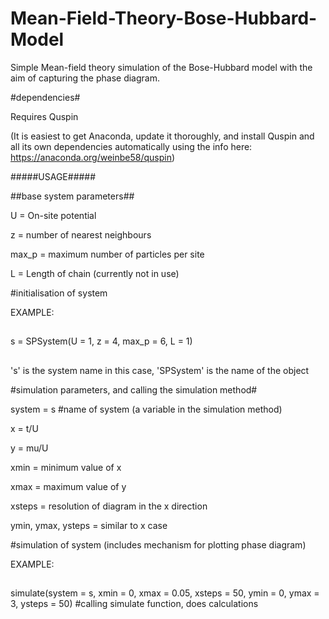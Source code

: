 # Mean-Field-Theory-Bose-Hubbard-Model #
Simple Mean-field theory simulation of the Bose-Hubbard model with the aim of capturing the phase diagram.

#dependencies#

Requires Quspin

(It is easiest to get Anaconda, update it thoroughly, and install Quspin and all its own dependencies automatically
using the info here: https://anaconda.org/weinbe58/quspin)

#####USAGE#####

##base system parameters##

U = On-site potential

z = number of nearest neighbours

max_p = maximum number of particles per site

L = Length of chain (currently not in use)

#initialisation of system

EXAMPLE:
##
s = SPSystem(U = 1, z = 4, max_p = 6, L = 1) 
##
's' is the system name in this case, 'SPSystem' is the name of the object

#simulation parameters, and calling the simulation method#

system = s #name of system (a variable in the simulation method)

x = t/U

y = mu/U

xmin = minimum value of x

xmax = maximum value of y

xsteps = resolution of diagram in the x direction

ymin, ymax, ysteps = similar to x case

#simulation of system (includes mechanism for plotting phase diagram)

EXAMPLE:
##
simulate(system = s, xmin = 0, xmax = 0.05, xsteps = 50, 
         ymin = 0, ymax = 3, ysteps = 50) #calling simulate function, does calculations
##
